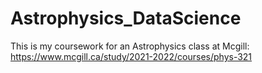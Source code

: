 # Astrophysics_DataScience
This is my coursework for an Astrophysics class at Mcgill: https://www.mcgill.ca/study/2021-2022/courses/phys-321
